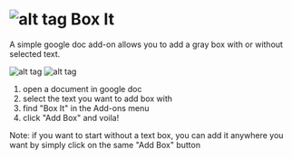 # ![alt tag](https://raw.github.com/amiechen/Box-it/master/screenshots/icon.png) Box It
A simple google doc add-on allows you to add a gray box with or without selected text.

![alt tag](https://raw.github.com/amiechen/Box-it/master/screenshots/1.png)
![alt tag](https://raw.github.com/amiechen/Box-it/master/screenshots/2.png)
1. open a document in google doc
2. select the text you want to add box with
2. find "Box It" in the Add-ons menu
3. click "Add Box" and voila!

Note: if you want to start without a text box, you can add it anywhere you want by simply click on the same "Add Box" button
